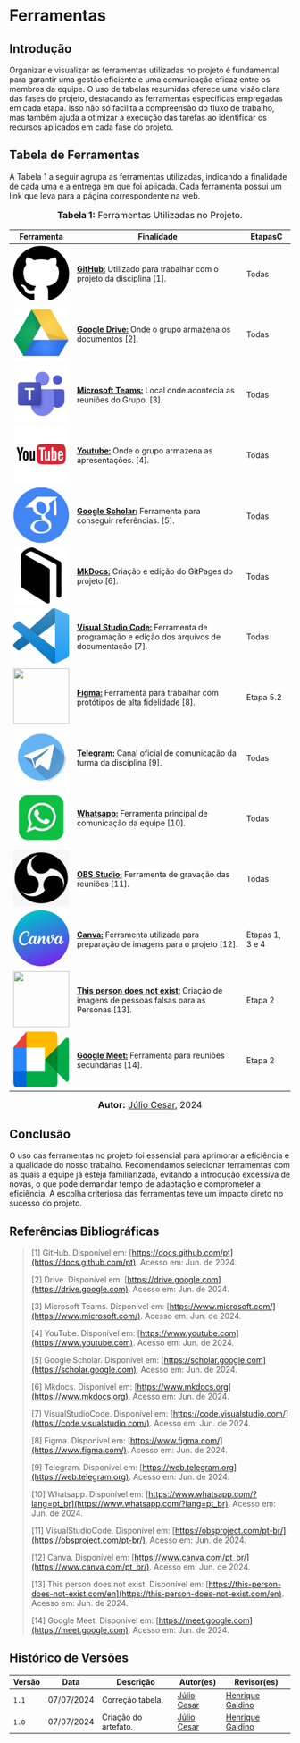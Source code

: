 # Ferramentas
## Introdução

Organizar e visualizar as ferramentas utilizadas no projeto é fundamental para garantir uma gestão eficiente e uma comunicação eficaz entre os membros da equipe. O uso de tabelas resumidas oferece uma visão clara das fases do projeto, destacando as ferramentas específicas empregadas em cada etapa. Isso não só facilita a compreensão do fluxo de trabalho, mas também ajuda a otimizar a execução das tarefas ao identificar os recursos aplicados em cada fase do projeto.

## Tabela de Ferramentas

A Tabela 1 a seguir agrupa as ferramentas utilizadas, indicando a finalidade de cada uma e a entrega em que foi aplicada. Cada ferramenta possui um link que leva para a página correspondente na web.

<div align="center">
<font size="3"><p style="text-align: center"><b>Tabela 1:</b> Ferramentas Utilizadas no Projeto.</p></font>

<table>
  <tr>
    <th>Ferramenta</th>
    <th>Finalidade</th>
    <th>EtapasC</th>
  </tr>
 <tbody>
    <tr>
      <td><img src="https://github.com/Requisitos-de-Software/2024.1-Consumidor.gov/blob/main/assets/img/logos/github.png?raw=true" width="100" height="100"></td>
      <td><b><a  href= "https://github.com">GitHub:</a></b> Utilizado para trabalhar com o projeto da disciplina [1].</td>
      <td>Todas</td>
    </tr>
    <tr>
      <td><img src="https://github.com/Requisitos-de-Software/2024.1-Consumidor.gov/blob/main/assets/img/logos/drive.png?raw=true" width="100" height="100"></td>
      <td><b><a href="#">Google Drive:</a></b> Onde o grupo armazena os documentos [2].</td>
      <td>Todas</td>
    </tr>
    <tr>
      <td><img src="https://github.com/Requisitos-de-Software/2024.1-Consumidor.gov/blob/main/assets/img/logos/teams.png?raw=true" width="100" height="100"></td>
      <td><b><a href="#">Microsoft Teams:</a></b> Local onde acontecia as reuniões do Grupo.   [3].</td>
      <td>Todas</td>
    </tr>
    <tr>
      <td><img src="https://github.com/Requisitos-de-Software/2024.1-Consumidor.gov/blob/main/assets/img/logos/youtube.png?raw=true" width="100" height="100"></td>
      <td><b><a href="#">Youtube:</a></b> Onde o grupo armazena as apresentações. [4].</td>
      <td>Todas</td>
    </tr>
    <tr>
      <td><img src="https://github.com/Requisitos-de-Software/2024.1-Consumidor.gov/blob/main/assets/img/logos/scholar-google.png?raw=true" width="100" height="100"></td>
      <td><b><a href="#">Google Scholar:</a></b> Ferramenta para conseguir referências. [5].</td>
      <td>Todas</td>
    </tr>
    <tr>
      <td><img src="https://github.com/Requisitos-de-Software/2024.1-Consumidor.gov/blob/main/assets/img/logos/mkdocs.png?raw=true" width="100" height="100"></td>
      <td><b><a href="#">MkDocs:</a></b> Criação e edição do GitPages do projeto [6].</td>
      <td>Todas</td>
    </tr>
    <tr>
      <td><img src="https://github.com/Requisitos-de-Software/2024.1-Consumidor.gov/blob/main/assets/img/logos/logo-vscode.png?raw=true" width="100" height="100"></td>
      <td><b><a href="#">Visual Studio Code:</a></b> Ferramenta de programação e edição dos arquivos de documentação [7].</td>
      <td>Todas</td>
    </tr>
    <tr>
      <td><img src="https://github.com/Requisitos-de-Software/2023.2-ConecteSUS/blob/main/docs/imagens/figma-logo.png?raw=true" width="100" height="100"></td>
      <td><b><a href="#">Figma:</a></b> Ferramenta para trabalhar com protótipos de alta fidelidade [8].</td>
      <td>Etapa 5.2</td>
    </tr>
    <tr>
      <td><img src="https://github.com/Requisitos-de-Software/2024.1-Consumidor.gov/blob/main/assets/img/logos/telegram.png?raw=true" width="100" height="100"></td>
      <td><b><a href="#">Telegram:</a></b> Canal oficial de comunicação da turma da disciplina [9].</td>
      <td>Todas</td>
    </tr>
    <tr>
      <td><img src="https://github.com/Requisitos-de-Software/2024.1-Consumidor.gov/blob/main/assets/img/logos/whatsapp.png?raw=true" width="100" height="100"></td>
      <td><b><a href="#">Whatsapp:</a></b> Ferramenta principal de comunicação da equipe [10].</td>
    <td>Todas</td>
    </tr>
    <tr>
      <td><img src="https://github.com/Requisitos-de-Software/2024.1-Consumidor.gov/blob/main/assets/img/logos/Obs-logo.png?raw=true" width="100" height="100"></td>
      <td><b><a href="#">OBS Studio:</a></b> Ferramenta de gravação das reuniões [11].</td>
      <td>Todas</td>
    </tr>
    <tr>
      <td><img src="https://github.com/Requisitos-de-Software/2024.1-Consumidor.gov/blob/main/assets/img/logos/logo-canva.png?raw=true" width="100" height="100"></td>
      <td><b><a href="#">Canva:</a></b> Ferramenta utilizada para preparação de imagens para o projeto [12].</td>
      <td>Etapas 1, 3 e 4</td>
    </tr>
     <tr>
      <td><img src="https://github.com/Requisitos-de-Software/2023.2-Economia-DF/blob/main/docs/imagens/this%20person-logo.jpg?raw=true" width="100" height="100"></td>
      <td><b><a href="#">This person does not exist:</a></b> Criação de imagens de pessoas falsas para as Personas [13].</td>
      <td>Etapa 2</td>
    </tr>
    <tr>
      <td><img src="https://github.com/Requisitos-de-Software/2024.1-Consumidor.gov/blob/main/assets/img/logos/meet.png?raw=true" width="100" height="100"></td>
      <td><b><a href="#">Google Meet:</a></b> Ferramenta para reuniões secundárias [14].</td>
      <td>Etapa 2</td>
    </tr>
  </tbody>
</table>

<font size="3"><p style="text-align: center"><b>Autor:</b> <a href="https://github.com/Julio1099">Júlio Cesar</a>, 2024</p></font>
</div>

## Conclusão

O uso das ferramentas no projeto foi essencial para aprimorar a eficiência e a qualidade do nosso trabalho. Recomendamos selecionar ferramentas com as quais a equipe já esteja familiarizada, evitando a introdução excessiva de novas, o que pode demandar tempo de adaptação e comprometer a eficiência. A escolha criteriosa das ferramentas teve um impacto direto no sucesso do projeto.

## Referências Bibliográficas

> [1] GitHub. Disponível em: [https://docs.github.com/pt](https://docs.github.com/pt). Acesso em: Jun. de 2024.
>
> [2] Drive. Disponível em: [https://drive.google.com](https://drive.google.com). Acesso em:  Jun. de 2024.
>
> [3] Microsoft Teams. Disponível em: [https://www.microsoft.com/](https://www.microsoft.com/). Acesso em: Jun. de 2024.
>
> [4] YouTube. Disponível em: [https://www.youtube.com](https://www.youtube.com). Acesso em: Jun. de 2024.
>
> [5] Google Scholar. Disponível em: [https://scholar.google.com](https://scholar.google.com). Acesso em: Jun. de 2024.
>
> [6] Mkdocs. Disponível em: [https://www.mkdocs.org](https://www.mkdocs.org). Acesso em: Jun. de 2024.
>
> [7] VisualStudioCode. Disponível em:  [https://code.visualstudio.com/](https://code.visualstudio.com/). Acesso em: Jun. de 2024.
>
> [8]  Figma. Disponível em: [https://www.figma.com/](https://www.figma.com/). Acesso em: Jun. de 2024.
>
> [9] Telegram. Disponível em:  [https://web.telegram.org](https://web.telegram.org). Acesso em: Jun. de 2024.
>
> [10] Whatsapp. Disponível em:  [https://www.whatsapp.com/?lang=pt_br](https://www.whatsapp.com/?lang=pt_br). Acesso em: Jun. de 2024.
>
> [11] VisualStudioCode. Disponível em:  [https://obsproject.com/pt-br/](https://obsproject.com/pt-br/). Acesso em: Jun. de 2024.
>
> [12] Canva. Disponível em: [https://www.canva.com/pt_br/](https://www.canva.com/pt_br/). Acesso em: Jun. de 2024.
>
> [13] This person does not exist. Disponível em: [https://this-person-does-not-exist.com/en](https://this-person-does-not-exist.com/en). Acesso em: Jun. de 2024.
>
> [14] Google Meet. Disponível em: [https://meet.google.com](https://meet.google.com). Acesso em: Jun. de 2024.
## Histórico de Versões

| Versão | Data       | Descrição            | Autor(es)                                                                                           | Revisor(es)                                    |
| ------ | ---------- | -------------------- | --------------------------------------------------------------------------------------------------- | ---------------------------------------------- |
| `1.1`  | 07/07/2024 | Correção tabela.   | [Júlio Cesar](https://github.com/Julio1099") | [Henrique Galdino](https://github.com/hgaldino05) |
| `1.0`  | 07/07/2024 | Criação do artefato.   | [Júlio Cesar](https://github.com/Julio1099") | [Henrique Galdino](https://github.com/hgaldino05) |